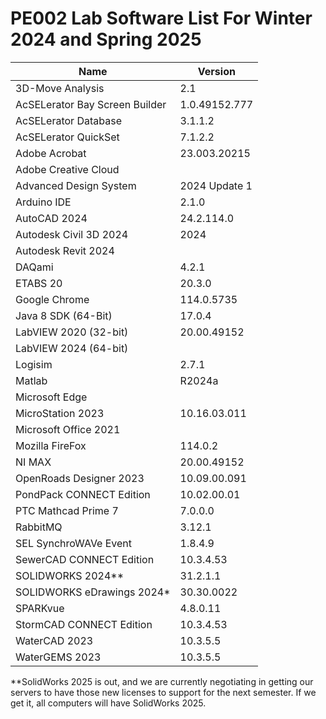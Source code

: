 # PE002 Lab Software List For Winter 2024 and Spring 2025

|     Name     |    Version    |
|--------------|---------------|
| 3D-Move Analysis | 2.1 |
| AcSELerator Bay Screen Builder | 1.0.49152.777 |
| AcSELerator Database | 3.1.1.2
| AcSELerator QuickSet | 7.1.2.2
| Adobe Acrobat | 23.003.20215 | | 
| Adobe Creative Cloud | 
| Advanced Design System | 2024 Update 1 | | 
| Arduino IDE | 2.1.0 | | 
| AutoCAD 2024 | 24.2.114.0 |
| Autodesk Civil 3D 2024 | 2024 |
| Autodesk Revit 2024 |
| DAQami | 4.2.1 |
| ETABS 20 | 20.3.0 |
| Google Chrome | 114.0.5735 ||
| Java 8 SDK (64-Bit) | 17.0.4 |
| LabVIEW 2020 (32-bit) | 20.00.49152 |
| LabVIEW 2024 (64-bit) |
| Logisim | 2.7.1 | | 
| Matlab | R2024a |
| Microsoft Edge | |
| MicroStation 2023 | 10.16.03.011 |
| Microsoft Office 2021 |
| Mozilla FireFox | 114.0.2 |  
| NI MAX | 20.00.49152 |
| OpenRoads Designer 2023 | 10.09.00.091 |
| PondPack CONNECT Edition | 10.02.00.01 |
| PTC Mathcad Prime 7 | 7.0.0.0 
| RabbitMQ | 3.12.1
| SEL SynchroWAVe Event | 1.8.4.9 |
| SewerCAD CONNECT Edition | 10.3.4.53 |
| SOLIDWORKS 2024** | 31.2.1.1 | ME350, ME351
| SOLIDWORKS eDrawings 2024* | 30.30.0022 |
| SPARKvue | 4.8.0.11
| StormCAD CONNECT Edition | 10.3.4.53 | 
| WaterCAD 2023 | 10.3.5.5 |
| WaterGEMS 2023 | 10.3.5.5 |

**SolidWorks 2025 is out, and we are currently negotiating in getting our servers to have those new licenses to support for the next semester. If we get it, all computers will have SolidWorks 2025.

